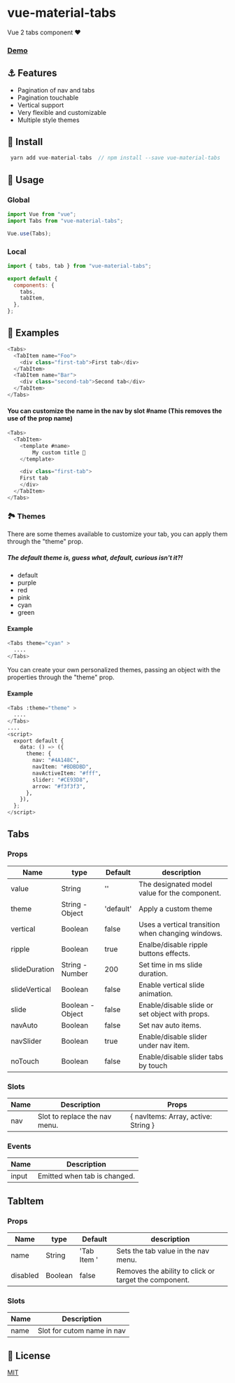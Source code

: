 # vue-material-tabs

Vue 2 tabs component ❤

### [Demo](https://vue-material-tabs.vercel.app/)

## ⚓ Features

- Pagination of nav and tabs
- Pagination touchable
- Vertical support
- Very flexible and customizable
- Multiple style themes

## 🚚 Install

```c
 yarn add vue-material-tabs  // npm install --save vue-material-tabs
```

## 🚀 Usage

### Global

```javascript
import Vue from "vue";
import Tabs from "vue-material-tabs";

Vue.use(Tabs);
```

### Local

```javascript
import { tabs, tab } from "vue-material-tabs";

export default {
  components: {
    tabs,
    tabItem,
  },
};
```

## 📌 Examples

```javascript
<Tabs>
  <TabItem name="Foo">
    <div class="first-tab">First tab</div>
  </TabItem>
  <TabItem name="Bar">
    <div class="second-tab">Second tab</div>
  </TabItem>
</Tabs>
```

#### You can customize the name in the nav by slot #name (This removes the use of the prop name)

```javascript
<Tabs>
  <TabItem>
    <template #name>
        My custom title 🍉
    </template>

    <div class="first-tab">
    First tab
    </div>
  </TabItem>
</Tabs>
```

### 🏞 Themes

There are some themes available to customize your tab, you can apply them through the "theme" prop.

##### The default theme is, guess what, default, curious isn't it?!

- default
- purple
- red
- pink
- cyan
- green

#### Example

```python
<Tabs theme="cyan" >
  ....
</Tabs>
```

You can create your own personalized themes, passing an object with the properties through the "theme" prop.

#### Example

```python
<Tabs :theme="theme" >
  ....
</Tabs>
....
<script>
  export default {
    data: () => ({
      theme: {
        nav: "#4A148C",
        navItem: "#BDBDBD",
        navActiveItem: "#fff",
        slider: "#CE93D8",
        arrow: "#f3f3f3",
      },
    }),
  };
</script>
```

## Tabs

### Props

| Name          | type             | Default   | description                                       |
| ------------- | ---------------- | --------- | ------------------------------------------------- |
| value         | String           | ''        | The designated model value for the component.     |
| theme         | String - Object  | 'default' | Apply a custom theme                              |
| vertical      | Boolean          | false     | Uses a vertical transition when changing windows. |
| ripple        | Boolean          | true      | Enalbe/disable ripple buttons effects.            |
| slideDuration | String - Number  | 200       | Set time in ms slide duration.                    |
| slideVertical | Boolean          | false     | Enable vertical slide animation.                  |
| slide         | Boolean - Object | false     | Enable/disable slide or set object with props.    |
| navAuto       | Boolean          | false     | Set nav auto items.                               |
| navSlider     | Boolean          | true      | Enable/disable slider under nav item.             |
| noTouch       | Boolean          | false     | Enable/disable slider tabs by touch               |

### Slots

| Name | Description                   | Props                               |
| ---- | ----------------------------- | ----------------------------------- |
| nav  | Slot to replace the nav menu. | { navItems: Array, active: String } |

### Events

| Name  | Description                  |
| ----- | ---------------------------- |
| input | Emitted when tab is changed. |

## TabItem

### Props

| Name     | type    | Default     | description                                           |
| -------- | ------- | ----------- | ----------------------------------------------------- |
| name     | String  | 'Tab Item ' | Sets the tab value in the nav menu.                   |
| disabled | Boolean | false       | Removes the ability to click or target the component. |

### Slots

| Name | Description                |
| ---- | -------------------------- |
| name | Slot for cutom name in nav |

## 🔖 License

[MIT](https://github.com/jairoblatt/vue-material-tabs/blob/main/LICENSE)
